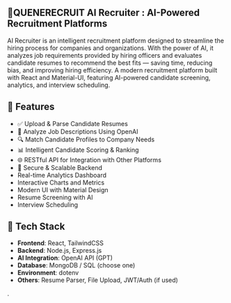 ## 🤖QUENERECRUIT AI Recruiter : AI-Powered Recruitment Platforms

AI Recruiter is an intelligent recruitment platform designed to streamline the hiring process for companies and organizations. With the power of AI, it analyzes job requirements provided by hiring officers and evaluates candidate resumes to recommend the best fits — saving time, reducing bias, and improving hiring efficiency. A modern recruitment platform built with React and Material-UI, featuring AI-powered candidate screening, analytics, and interview scheduling.

## 🚀 Features

- ✅ Upload & Parse Candidate Resumes
- 🧠 Analyze Job Descriptions Using OpenAI
- 🔍 Match Candidate Profiles to Company Needs
- 📊 Intelligent Candidate Scoring & Ranking
- 🌐 RESTful API for Integration with Other Platforms
- 🔐 Secure & Scalable Backend
- Real-time Analytics Dashboard
- Interactive Charts and Metrics
- Modern UI with Material Design
- Resume Screening with AI
- Interview Scheduling


## 🧰 Tech Stack

- **Frontend**: React, TailwindCSS
- **Backend**: Node.js, Express.js
- **AI Integration**: OpenAI API (GPT)
- **Database**: MongoDB / SQL (choose one)
- **Environment**: dotenv
- **Others**: Resume Parser, File Upload, JWT/Auth (if used)





.
